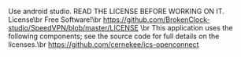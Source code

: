 Use android studio.
READ THE LICENSE BEFORE WORKING ON IT. </br>
License\br
Free Software!\br
https://github.com/BrokenClock-studio/SpeedVPN/blob/master/LICENSE \br
This application uses the following components; see the source code for full details on the licenses.\br
https://github.com/cernekee/ics-openconnect
